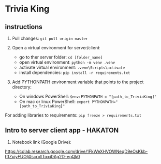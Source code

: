 # Trivia King

## instructions

1. Pull changes: `git pull origin master`

2. Open a virtual environment for server/client:

    - go to ther server folder: `cd [folder_name]`
    - open virtual environment: `python -m venv .venv`
    - activate virtual environment: `.venv\Scripts\activate`
    - install dependencies: `pip install -r requirements.txt`

3. Add PYTHONPATH environment variable that points to the project directory:
    - On windows PowerShell: `$env:PYTHONPATH = "[path_to_TriviaKing]"`
    - On mac or linux PowerShell: `export PYTHONPATH="[path_to_TriviaKing]"`

For adding libraries to requirements: `pip freeze > requirements.txt`

## Intro to server client app - HAKATON

1. Notebook link (Google Drive):

https://colab.research.google.com/drive/1FkWeXHVOWNeqD9eOsKkb-h1ZuiyFUOIj#scrollTo=i0Ag2D-epQk0
